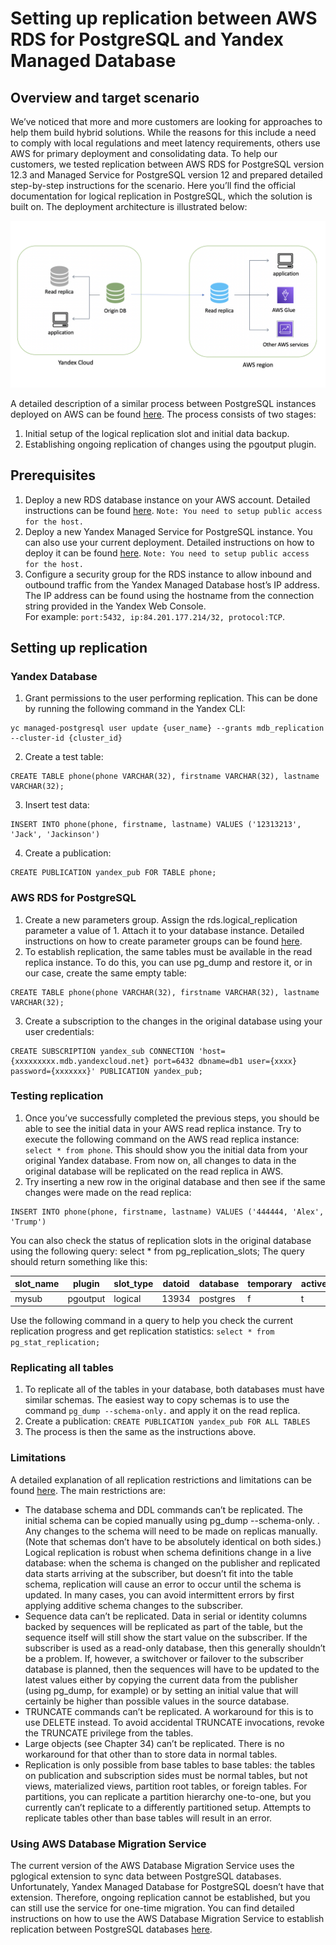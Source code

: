 # Setting up replication between AWS RDS for PostgreSQL and Yandex Managed Database

## Overview and target scenario
We’ve noticed that more and more customers are looking for approaches to help them build hybrid solutions. While the reasons for this include a need to comply with local regulations and meet latency requirements, others use AWS for primary deployment and consolidating data. To help our customers, we tested replication between AWS RDS for PostgreSQL version 12.3 and Managed Service for PostgreSQL version 12 and prepared detailed step-by-step instructions for the scenario. Here you’ll find the official documentation for logical replication in PostgreSQL, which the solution is built on. The deployment architecture is illustrated below:

![Replication Diagram](managed_db_replication.png "Replication Diagram")

A detailed description of a similar process between PostgreSQL instances deployed on AWS can be found [here](https://aws.amazon.com/blogs/database/using-logical-replication-to-replicate-managed-amazon-rds-for-postgresql-and-amazon-aurora-to-self-managed-postgresql/). The process consists of two stages:
1. Initial setup of the logical replication slot and initial data backup.
2.	Establishing ongoing replication of changes using the pgoutput plugin.

## Prerequisites

1.	Deploy a new RDS database instance on your AWS account. Detailed instructions can be found [here](https://docs.aws.amazon.com/AmazonRDS/latest/UserGuide/CHAP_GettingStarted.CreatingConnecting.PostgreSQL.html).
`Note: You need to setup public access for the host.`
2.	Deploy a new Yandex Managed Service for PostgreSQL instance. You can also use your current deployment. Detailed instructions on how to deploy it can be found [here](https://cloud.yandex.ru/docs/managed-postgresql/quickstart). 
`Note: You need to setup public access for the host.`
3. Configure a security group for the RDS instance to allow inbound and outbound traffic from the Yandex Managed Database host’s IP address. The IP address can be found using the hostname from the connection string provided in the Yandex Web Console.  
For example: `port:5432, ip:84.201.177.214/32, protocol:TCP`.

## Setting up replication

### Yandex Database
1.	Grant permissions to the user performing replication. This can be done by running the following command in the Yandex CLI:

```
yc managed-postgresql user update {user_name} --grants mdb_replication --cluster-id {cluster_id}
```

2.	Create a test table:

```
CREATE TABLE phone(phone VARCHAR(32), firstname VARCHAR(32), lastname VARCHAR(32);
```

3.	Insert test data:

```
INSERT INTO phone(phone, firstname, lastname) VALUES ('12313213', 'Jack', 'Jackinson')
```

4.	Create a publication:

```
CREATE PUBLICATION yandex_pub FOR TABLE phone;
```


### AWS RDS for PostgreSQL
1. Create a new parameters group. Assign the rds.logical_replication parameter a value of 1. Attach it to your database instance. Detailed instructions on how to create parameter groups can be found [here](https://docs.aws.amazon.com/AmazonRDS/latest/UserGuide/USER_WorkingWithParamGroups.html).
2. To establish replication, the same tables must be available in the read replica instance. To do this, you can use pg_dump and restore it, or in our case, create the same empty table:
```
CREATE TABLE phone(phone VARCHAR(32), firstname VARCHAR(32), lastname VARCHAR(32);
```
3. Create a subscription to the changes in the original database using your user credentials:
```
СREATE SUBSCRIPTION yandex_sub CONNECTION 'host={xxxxxxxxx.mdb.yandexcloud.net} port=6432 dbname=db1 user={xxxx} password={xxxxxxx}' PUBLICATION yandex_pub;
```

### Testing replication
1.	Once you’ve successfully completed the previous steps, you should be able to see the initial data in your AWS read replica instance. Try to execute the following command on the AWS read replica instance: `select * from phone`. This should show you the initial data from your original Yandex database. From now on, all changes to data in the original database will be replicated on the read replica in AWS. 
2. Try inserting a new row in the original database and then see if the same changes were made on the read replica:
```
INSERT INTO phone(phone, firstname, lastname) VALUES ('444444, 'Alex', 'Trump')
```

You can also check the status of replication slots in the original database using the following query: select * from pg_replication_slots; The query should return something like this: 

slot_name |  plugin  | slot_type | datoid | database | temporary | active | active_pid | xmin | catalog_xmin | restart_lsn | confirmed_flush_lsn 
-----------|----------|-----------|--------|----------|-----------|--------|------------|------|--------------|-------------|---------------------
 mysub     | pgoutput | logical   |  13934 | postgres | f         | t      |      31772 |      |          661 | 0/12016490  | 0/120164C8


Use the following command in a query to help you check the current replication progress and get replication statistics: `select * from pg_stat_replication;`

### Replicating all tables
1.	To replicate all of the tables in your database, both databases must have similar schemas. The easiest way to copy schemas is to use the command `pg_dump --schema-only.` and apply it on the read replica. 
2. Create a publication:  `CREATE PUBLICATION yandex_pub FOR ALL TABLES`
3. The process is then the same as the instructions above.

### Limitations
A detailed explanation of all replication restrictions and limitations can be found [here](https://www.postgresql.org/docs/10/logical-replication-restrictions.html). The main restrictions are:
* The database schema and DDL commands can’t be replicated. The initial schema can be copied manually using  pg_dump --schema-only. . Any changes to the schema will need to be made on replicas manually. (Note that schemas don’t have to be absolutely identical on both sides.) Logical replication is robust when schema definitions change in a live database: when the schema is changed on the publisher and replicated data starts arriving at the subscriber, but doesn’t fit into the table schema, replication will cause an error to occur until the schema is updated. In many cases, you can avoid intermittent errors by first applying additive schema changes to the subscriber.
* Sequence data can’t be replicated. Data in serial or identity columns backed by sequences will be replicated as part of the table, but the sequence itself will still show the start value on the subscriber. If the subscriber is used as a read-only database, then this generally shouldn’t be a problem. If, however, a switchover or failover to the subscriber database is planned, then the sequences will have to be updated to the latest values either by copying the current data from the publisher (using pg_dump, for example) or by setting an initial value that will certainly be higher than possible values in the source database.
* TRUNCATE commands can’t be replicated. A workaround for this is to use DELETE instead. To avoid accidental TRUNCATE invocations, revoke the TRUNCATE privilege from the tables.
* Large objects (see Chapter 34) can’t be replicated. There is no workaround for that other than to store data in normal tables.
* Replication is only possible from base tables to base tables: the tables on publication and subscription sides must be normal tables, but not views, materialized views, partition root tables, or foreign tables. For partitions, you can replicate a partition hierarchy one-to-one, but you currently can’t replicate to a differently partitioned setup. Attempts to replicate tables other than base tables will result in an error.

### Using AWS Database Migration Service
The current version of the AWS Database Migration Service uses the pglogical extension to sync data between PostgreSQL databases. Unfortunately, Yandex Managed Database for PostgreSQL doesn’t have that extension. Therefore, ongoing replication cannot be established, but you can still use the service for one-time migration. You can find detailed instructions on how to use the AWS Database Migration Service to establish replication between PostgreSQL databases [here](https://docs.aws.amazon.com/dms/latest/userguide/CHAP_SettingUp.html).   
